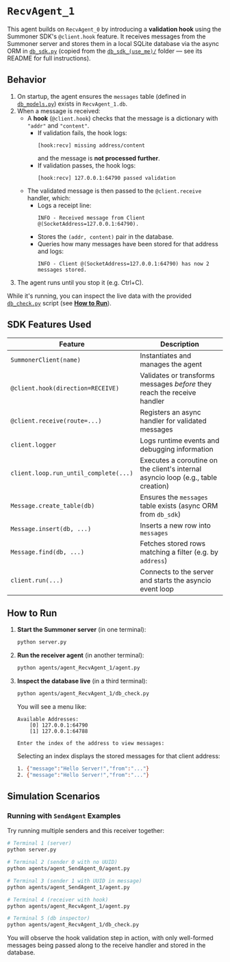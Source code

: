 # `RecvAgent_1`

This agent builds on `RecvAgent_0` by introducing a **validation hook** using the Summoner SDK's `@client.hook` feature. It receives messages from the Summoner server and stores them in a local SQLite database via the async ORM in [`db_sdk.py`](db_sdk.py) (copied from the [`db_sdk_(use_me)/`](../db_sdk_(use_me)/) folder — see its README for full instructions).

## Behavior

1. On startup, the agent ensures the `messages` table (defined in [`db_models.py`](db_models.py)) exists in `RecvAgent_1.db`.  
2. When a message is received:  
   - A **hook** (`@client.hook`) checks that the message is a dictionary with `"addr"` and `"content"`.  
     - If validation fails, the hook logs:
       ```
       [hook:recv] missing address/content
       ```
       and the message is **not processed further**.
     - If validation passes, the hook logs:
       ```
       [hook:recv] 127.0.0.1:64790 passed validation
       ```
   - The validated message is then passed to the `@client.receive` handler, which:  
     - Logs a receipt line:  
       ```
       INFO - Received message from Client @(SocketAddress=127.0.0.1:64790).
       ```  
     - Stores the `(addr, content)` pair in the database.  
     - Queries how many messages have been stored for that address and logs:
       ```
       INFO - Client @(SocketAddress=127.0.0.1:64790) has now 2 messages stored.
       ```  
3. The agent runs until you stop it (e.g. Ctrl+C).  

While it's running, you can inspect the live data with the provided [`db_check.py`](db_check.py) script (see [**How to Run**](#how-to-run)).

## SDK Features Used

| Feature                                | Description                                                              |
|----------------------------------------|--------------------------------------------------------------------------|
| `SummonerClient(name)`                 | Instantiates and manages the agent                                       |
| `@client.hook(direction=RECEIVE)`      | Validates or transforms messages *before* they reach the receive handler |
| `@client.receive(route=...)`           | Registers an async handler for validated messages                        |
| `client.logger`                        | Logs runtime events and debugging information                            |
| `client.loop.run_until_complete(...)` | Executes a coroutine on the client's internal asyncio loop (e.g., table creation) |
| `Message.create_table(db)`             | Ensures the `messages` table exists (async ORM from `db_sdk`)            |
| `Message.insert(db, ...)`              | Inserts a new row into `messages`                                        |
| `Message.find(db, ...)`                | Fetches stored rows matching a filter (e.g. by `address`)                |
| `client.run(...)`                      | Connects to the server and starts the asyncio event loop                 |

## How to Run

1. **Start the Summoner server** (in one terminal):
    ```bash
    python server.py
    ```

2. **Run the receiver agent** (in another terminal):
    ```bash
    python agents/agent_RecvAgent_1/agent.py
    ```

3. **Inspect the database live** (in a third terminal):
    ```bash
    python agents/agent_RecvAgent_1/db_check.py
    ```
    You will see a menu like:
    ```
    Available Addresses:
        [0] 127.0.0.1:64790
        [1] 127.0.0.1:64788

    Enter the index of the address to view messages:
    ```
    Selecting an index displays the stored messages for that client address:
    ```sh
    1. {"message":"Hello Server!","from":"..."}
    2. {"message":"Hello Server!","from":"..."}
    ```

## Simulation Scenarios

### Running with `SendAgent` Examples

Try running multiple senders and this receiver together:

```bash
# Terminal 1 (server)
python server.py

# Terminal 2 (sender 0 with no UUID)
python agents/agent_SendAgent_0/agent.py

# Terminal 3 (sender 1 with UUID in message)
python agents/agent_SendAgent_1/agent.py

# Terminal 4 (receiver with hook)
python agents/agent_RecvAgent_1/agent.py

# Terminal 5 (db inspector)
python agents/agent_RecvAgent_1/db_check.py
```

You will observe the hook validation step in action, with only well-formed messages being passed along to the receive handler and stored in the database.

